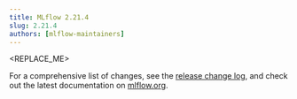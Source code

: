 ```yaml
---
title: MLflow 2.21.4
slug: 2.21.4
authors: [mlflow-maintainers]
---
```


<REPLACE_ME>

For a comprehensive list of changes, see the [release change log](https://github.com/mlflow/mlflow/releases/tag/v2.21.4), and check out the latest documentation on [mlflow.org](http://mlflow.org/).
